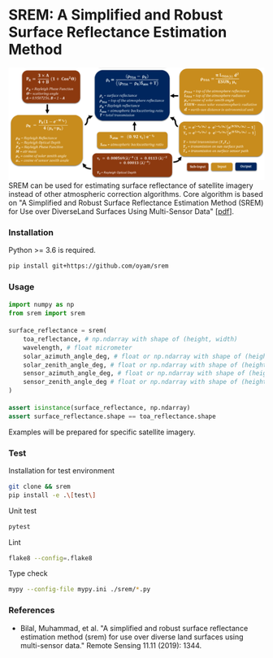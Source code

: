 # SREM: A Simplified and Robust Surface Reflectance Estimation Method

![systematic_methodology](./img/systematic_methodology.png)
SREM can be used for estimating surface reflectance of satellite imagery instead of other atmospheric correction algorithms. Core algorithm is based on "A Simplified and Robust Surface Reflectance Estimation Method (SREM) for Use over DiverseLand Surfaces Using Multi-Sensor Data" [[pdf](https://www.mdpi.com/2072-4292/11/11/1344/pdf)]. 


### Installation
Python >= 3.6 is required.
```bash
pip install git+https://github.com/oyam/srem
```

### Usage
```python
import numpy as np
from srem import srem

surface_reflectance = srem(
    toa_reflectance, # np.ndarray with shape of (height, width)
    wavelength, # float micrometer
    solar_azimuth_angle_deg, # float or np.ndarray with shape of (height, width)
    solar_zenith_angle_deg, # float or np.ndarray with shape of (height, width)
    sensor_azimuth_angle_deg, # float or np.ndarray with shape of (height, width)
    sensor_zenith_angle_deg # float or np.ndarray with shape of (height, width)
)

assert isinstance(surface_reflectance, np.ndarray)
assert surface_reflectance.shape == toa_reflectance.shape
```

Examples will be prepared for specific satellite imagery.

### Test
Installation for test environment
```bash
git clone && srem
pip install -e .\[test\]
```

Unit test
```bash
pytest
```

Lint
```bash
flake8 --config=.flake8
```

Type check
```bash
mypy --config-file mypy.ini ./srem/*.py
```

### References
- Bilal, Muhammad, et al. "A simplified and robust surface reflectance estimation method (srem) for use over diverse land surfaces using multi-sensor data." Remote Sensing 11.11 (2019): 1344.

